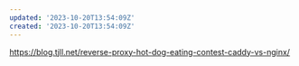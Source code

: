 ```yaml
---
updated: '2023-10-20T13:54:09Z'
created: '2023-10-20T13:54:09Z'
---
```

https://blog.tjll.net/reverse-proxy-hot-dog-eating-contest-caddy-vs-nginx/

